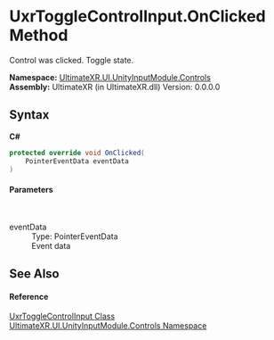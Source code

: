 # UxrToggleControlInput.OnClicked Method 
 

Control was clicked. Toggle state.

**Namespace:**&nbsp;<a href="N_UltimateXR_UI_UnityInputModule_Controls">UltimateXR.UI.UnityInputModule.Controls</a><br />**Assembly:**&nbsp;UltimateXR (in UltimateXR.dll) Version: 0.0.0.0

## Syntax

**C#**<br />
``` C#
protected override void OnClicked(
	PointerEventData eventData
)
```


#### Parameters
&nbsp;<dl><dt>eventData</dt><dd>Type: PointerEventData<br />Event data</dd></dl>

## See Also


#### Reference
<a href="T_UltimateXR_UI_UnityInputModule_Controls_UxrToggleControlInput">UxrToggleControlInput Class</a><br /><a href="N_UltimateXR_UI_UnityInputModule_Controls">UltimateXR.UI.UnityInputModule.Controls Namespace</a><br />